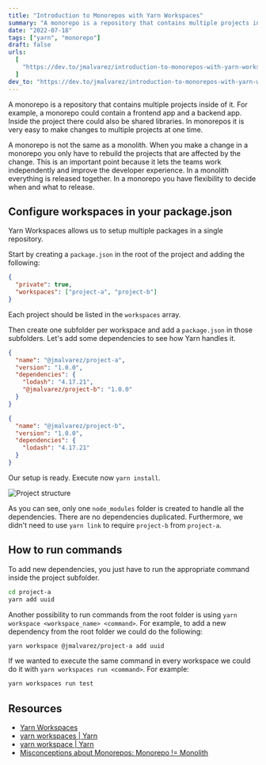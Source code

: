 ```yaml
---
title: "Introduction to Monorepos with Yarn Workspaces"
summary: "A monorepo is a repository that contains multiple projects inside of it. Learn here how to setup a monorepo with Yarn."
date: "2022-07-18"
tags: ["yarn", "monorepo"]
draft: false
urls:
  [
    "https://dev.to/jmalvarez/introduction-to-monorepos-with-yarn-workspaces-262c",
  ]
dev_to: "https://dev.to/jmalvarez/introduction-to-monorepos-with-yarn-workspaces-262c"
---
```


<TOCInline toc={props.toc} asDisclosure />

A monorepo is a repository that contains multiple projects inside of it. For example, a monorepo could contain a frontend app and a backend app. Inside the project there could also be shared libraries. In monorepos it is very easy to make changes to multiple projects at one time.

A monorepo is not the same as a monolith. When you make a change in a monorepo you only have to rebuild the projects that are affected by the change. This is an important point because it lets the teams work independently and improve the developer experience. In a monolith everything is released together. In a monorepo you have flexibility to decide when and what to release.

## Configure workspaces in your package.json

Yarn Workspaces allows us to setup multiple packages in a single repository.

Start by creating a `package.json` in the root of the project and adding the following:

```json:package.json
{
  "private": true,
  "workspaces": ["project-a", "project-b"]
}
```

Each project should be listed in the `workspaces` array.

Then create one subfolder per workspace and add a `package.json` in those subfolders. Let's add some dependencies to see how Yarn handles it.

```json:project-a/package.json
{
  "name": "@jmalvarez/project-a",
  "version": "1.0.0",
  "dependencies": {
    "lodash": "4.17.21",
    "@jmalvarez/project-b": "1.0.0"
  }
}
```

```json:project-b/package.json
{
  "name": "@jmalvarez/project-b",
  "version": "1.0.0",
  "dependencies": {
    "lodash": "4.17.21"
  }
}
```

Our setup is ready. Execute now `yarn install`.

![Project structure](/static/images/yarn-workspaces/project-structure.png)

As you can see, only one `node_modules` folder is created to handle all the dependencies. There are no dependencies duplicated. Furthermore, we didn't need to use `yarn link` to require `project-b` from `project-a`.

## How to run commands

To add new dependencies, you just have to run the appropriate command inside the project subfolder.

```bash
cd project-a
yarn add uuid
```

Another possibility to run commands from the root folder is using `yarn workspace <workspace_name> <command>`. For example, to add a new dependency from the root folder we could do the following:

```bash
yarn workspace @jmalvarez/project-a add uuid
```

If we wanted to execute the same command in every workspace we could do it with `yarn workspaces run <command>`. For example:

```bash
yarn workspaces run test
```

## Resources

- [Yarn Workspaces](https://yarnpkg.com/features/workspaces)
- [yarn workspaces | Yarn](https://classic.yarnpkg.com/en/docs/cli/workspaces)
- [yarn workspace | Yarn](https://yarnpkg.com/cli/workspace)
- [Misconceptions about Monorepos: Monorepo != Monolith](https://blog.nrwl.io/misconceptions-about-monorepos-monorepo-monolith-df1250d4b03c)
